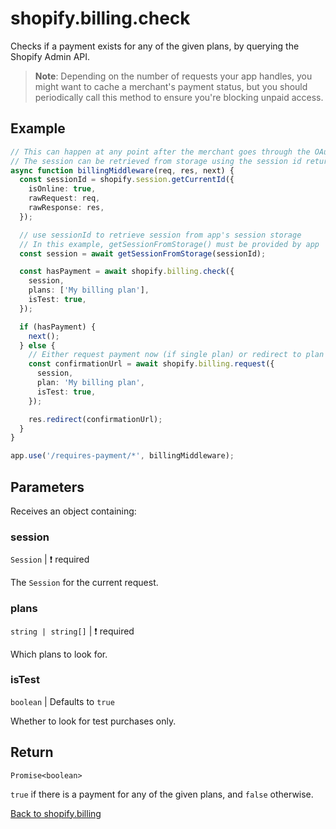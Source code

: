 # shopify.billing.check

Checks if a payment exists for any of the given plans, by querying the Shopify Admin API.

> **Note**: Depending on the number of requests your app handles, you might want to cache a merchant's payment status, but you should periodically call this method to ensure you're blocking unpaid access.

## Example

```ts
// This can happen at any point after the merchant goes through the OAuth process, as long as there is a session object
// The session can be retrieved from storage using the session id returned from shopify.session.getCurrentId
async function billingMiddleware(req, res, next) {
  const sessionId = shopify.session.getCurrentId({
    isOnline: true,
    rawRequest: req,
    rawResponse: res,
  });

  // use sessionId to retrieve session from app's session storage
  // In this example, getSessionFromStorage() must be provided by app
  const session = await getSessionFromStorage(sessionId);

  const hasPayment = await shopify.billing.check({
    session,
    plans: ['My billing plan'],
    isTest: true,
  });

  if (hasPayment) {
    next();
  } else {
    // Either request payment now (if single plan) or redirect to plan selection page (if multiple plans available), e.g.
    const confirmationUrl = await shopify.billing.request({
      session,
      plan: 'My billing plan',
      isTest: true,
    });

    res.redirect(confirmationUrl);
  }
}

app.use('/requires-payment/*', billingMiddleware);
```

## Parameters

Receives an object containing:

### session

`Session` | :exclamation: required

The `Session` for the current request.

### plans

`string | string[]` | :exclamation: required

Which plans to look for.

### isTest

`boolean` | Defaults to `true`

Whether to look for test purchases only.

## Return

`Promise<boolean>`

`true` if there is a payment for any of the given plans, and `false` otherwise.

[Back to shopify.billing](./README.md)
